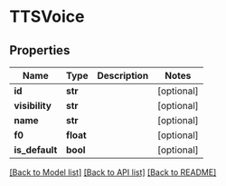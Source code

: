 # TTSVoice

## Properties
Name | Type | Description | Notes
------------ | ------------- | ------------- | -------------
**id** | **str** |  | [optional] 
**visibility** | **str** |  | [optional] 
**name** | **str** |  | [optional] 
**f0** | **float** |  | [optional] 
**is_default** | **bool** |  | [optional] 

[[Back to Model list]](../README.md#documentation-for-models) [[Back to API list]](../README.md#documentation-for-api-endpoints) [[Back to README]](../README.md)


